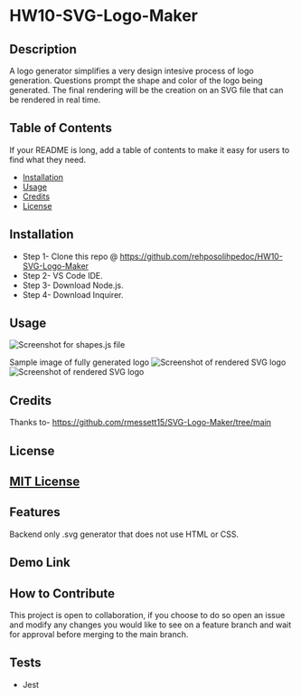 # HW10-SVG-Logo-Maker

## Description
A logo generator simplifies a very design intesive process of logo generation. Questions prompt the shape and color of the logo being generated. The final rendering will be the creation on an SVG file that can be rendered in real time. 

## Table of Contents
If your README is long, add a table of contents to make it easy for users to find what they need.
- [Installation](#installation)
- [Usage](#usage)
- [Credits](#credits)
- [License](#license)

## Installation
* Step 1- Clone this repo @ https://github.com/rehposolihpedoc/HW10-SVG-Logo-Maker
* Step 2- VS Code IDE.
* Step 3- Download Node.js. 
* Step 4- Download Inquirer. 

## Usage

![Screenshot for shapes.js file](./Images/Screenshot%202023-11-25%20at%202.21.47 PM.png)

Sample image of fully generated logo
![Screenshot of rendered SVG logo](./Images/Screenshot%202023-11-27%20at%2011.48.29 AM.png)
![Screenshot of rendered SVG logo](./Images/Screenshot%202023-11-27%20at%2011.55.04 AM.png)

## Credits
Thanks to-
https://github.com/rmessett15/SVG-Logo-Maker/tree/main



## License
[MIT License](./LICENSE)
---

## Features
Backend only .svg generator that does not use HTML or CSS.

## Demo Link


## How to Contribute
This project is open to collaboration, if you choose to do so open an issue and modify any changes you would like to see on a feature branch and wait for approval before merging to the main branch.

## Tests
* Jest